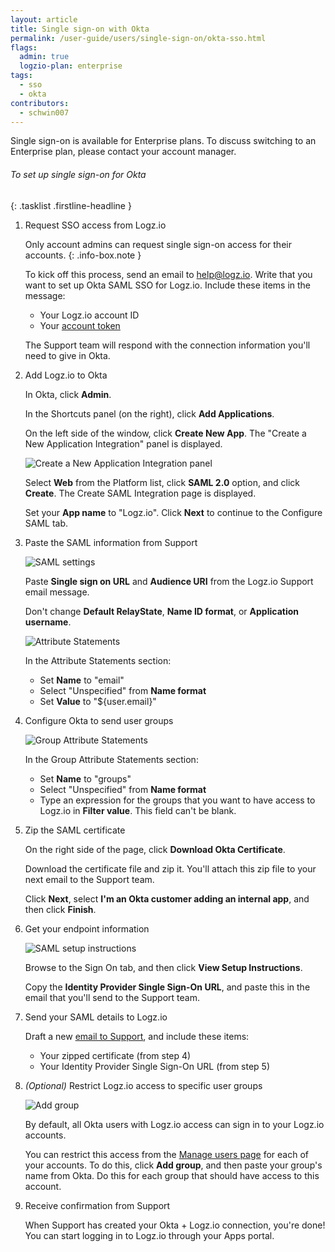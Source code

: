 ```yaml
---
layout: article
title: Single sign-on with Okta
permalink: /user-guide/users/single-sign-on/okta-sso.html
flags:
  admin: true
  logzio-plan: enterprise
tags:
  - sso
  - okta
contributors:
  - schwin007
---
```


Single sign-on is available for Enterprise plans.
To discuss switching to an Enterprise plan, please contact your account manager.

###### To set up single sign-on for Okta

{: .tasklist .firstline-headline }
1.  Request SSO access from Logz.io

      Only account admins can request single sign-on access for their accounts.
      {: .info-box.note }

    To kick off this process, send an email to [help@logz.io](mailto:help@logz.io).
    Write that you want to set up Okta SAML SSO for Logz.io.
    Include these items in the message:

    * Your Logz.io account ID
    * Your [account token](https://app.logz.io/#/dashboard/settings/manage-accounts)

    The Support team will respond with the connection information you'll need to give in Okta.

2.  Add Logz.io to Okta

    In Okta, click **Admin**.

    In the Shortcuts panel (on the right), click **Add Applications**.

    On the left side of the window, click **Create New App**.
    The "Create a New Application Integration" panel is displayed.

    ![Create a New Application Integration panel]({{site.baseurl}}/images/sso-providers/okta/create-a-new-application-integration.png)

    Select **Web** from the Platform list, click **SAML 2.0** option, and click **Create**.
    The Create SAML Integration page is displayed.

    Set your **App name** to "Logz.io". Click **Next** to continue to the Configure SAML tab.

3.  Paste the SAML information from Support

    ![SAML settings]({{site.baseurl}}/images/sso-providers/okta/saml-settings.png)

    Paste **Single sign on URL** and **Audience URI** from the Logz.io Support email message.

    Don't change **Default RelayState**, **Name ID format**, or **Application username**.

    ![Attribute Statements]({{site.baseurl}}/images/sso-providers/okta/attribute-statements.png)

    In the Attribute Statements section:

    * Set **Name** to "email"
    * Select "Unspecified" from **Name format**
    * Set **Value** to "${user.email}"

4.  Configure Okta to send user groups

    ![Group Attribute Statements]({{site.baseurl}}/images/sso-providers/okta/group-attribute-statements.png)

    In the Group Attribute Statements section:

    * Set **Name** to "groups"
    * Select "Unspecified" from **Name format**
    * Type an expression for the groups that you want to have access to Logz.io in **Filter value**.
      This field can't be blank.

5.  Zip the SAML certificate

    On the right side of the page, click **Download Okta Certificate**.

    Download the certificate file and zip it.
    You'll attach this zip file to your next email to the Support team.

    Click **Next**, select **I'm an Okta customer adding an internal app**, and then click **Finish**.

6.  Get your endpoint information

    ![SAML setup instructions]({{site.baseurl}}/images/sso-providers/okta/view-setup-instructions.png)

    Browse to the Sign On tab, and then click **View Setup Instructions**.

    Copy the **Identity Provider Single Sign-On URL**, and paste this in the email that you'll send to the Support team.

7.  Send your SAML details to Logz.io

    Draft a new [email to Support](mailto:help@logz.io), and include these items:

    * Your zipped certificate (from step 4)
    * Your Identity Provider Single Sign-On URL (from step 5)

8.  _(Optional)_ Restrict Logz.io access to specific user groups

    ![Add group]({{site.baseurl}}/images/access-and-authentication/sso--manage-groups.png)

    By default, all Okta users with Logz.io access can sign in to your Logz.io accounts.

    You can restrict this access from the [Manage users page](https://app.logz.io/#/dashboard/settings/manage-users) for each of your accounts.
    To do this, click **Add group**, and then paste your group's name from Okta.
    Do this for each group that should have access to this account.

9.  Receive confirmation from Support

    When Support has created your Okta + Logz.io connection, you're done!
    You can start logging in to Logz.io through your Apps portal.
